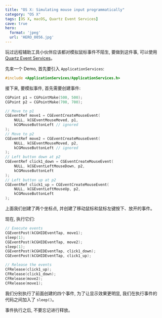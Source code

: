 ```yaml
---
title: "OS X: Simulating mouse input programmatically"
category: "OS X"
tags: [OS X, macOS, Quartz Event Services]
cave: true
hero:
  format: 'jpeg'
  url: 'HERO_0056.jpg'
---
```

玩过远程辅助工具小伙伴应该都对模拟鼠标事件不陌生, 要做到这件事, 可以使用 [Quartz Event Services](https://developer.apple.com/reference/coregraphics/1658572-quartz_event_services)。

先来一个 Demo, 首先要引入 `ApplicationServices`:

```c
#include <ApplicationServices/ApplicationServices.h>
```

接下来, 要模拟事件, 首先需要创建事件:

```c
CGPoint p1 = CGPointMake(500, 500);
CGPoint p2 = CGPointMake(700, 700);

// Move to p1
CGEventRef move1 = CGEventCreateMouseEvent(
    NULL, kCGEventMouseMoved, p1,
    kCGMouseButtonLeft // ignored
);
// Move to p2
CGEventRef move2 = CGEventCreateMouseEvent(
    NULL, kCGEventMouseMoved, p2,
    kCGMouseButtonLeft // ignored
);
// Left button down at p2
CGEventRef click1_down = CGEventCreateMouseEvent(
    NULL, kCGEventLeftMouseDown, p2,
    kCGMouseButtonLeft
);
// Left button up at p2
CGEventRef click1_up = CGEventCreateMouseEvent(
    NULL, kCGEventLeftMouseUp, p2,
    kCGMouseButtonLeft
);
```

上面我们创建了两个坐标点, 并创建了移动鼠标和鼠标左键按下、放开的事件。

现在, 执行它们:

```c
// Execute events
CGEventPost(kCGHIDEventTap, move1);
sleep(1);
CGEventPost(kCGHIDEventTap, move2);
sleep(1);
CGEventPost(kCGHIDEventTap, click1_down);
CGEventPost(kCGHIDEventTap, click1_up);

// Release the events
CFRelease(click1_up);
CFRelease(click1_down);
CFRelease(move2);
CFRelease(move1);
```

我们分别执行了前面创建的四个事件, 为了让显示效果更明显, 我们在执行事件的代码之间加入了 `sleep()`。

事件执行之后, 不要忘记进行释放。
